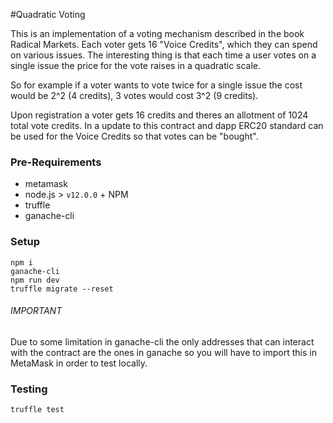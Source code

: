 #Quadratic Voting

This is an implementation of a voting mechanism described in the book Radical Markets.
Each voter gets 16 "Voice Credits", which they can spend on various issues.
The interesting thing is that each time a user votes on a single issue the price for the vote raises in a quadratic scale.

So for example if a voter wants to vote twice for a single issue the cost would be 2^2 (4 credits), 3 votes would cost 3^2 (9 credits).

Upon registration a voter gets 16 credits and theres an allotment of 1024 total vote credits. In a update to this contract and dapp ERC20 standard can be used for the Voice Credits so that votes can be "bought".

### Pre-Requirements
- metamask
- node.js > `v12.0.0` + NPM
- truffle
- ganache-cli

### Setup
```
npm i
ganache-cli
npm run dev
truffle migrate --reset
```

###### IMPORTANT
Due to some limitation in ganache-cli the only addresses that can interact with the contract are the ones in ganache so you will have to import this in MetaMask in order to test locally.

### Testing
```
truffle test
```